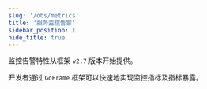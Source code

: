 ```yaml
---
slug: '/obs/metrics'
title: '服务监控告警'
sidebar_position: 1
hide_title: true
---
```


监控告警特性从框架 `v2.7` 版本开始提供。

开发者通过 `GoFrame` 框架可以快速地实现监控指标及指标暴露。

    